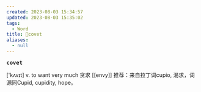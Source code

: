 ```yaml
---
created: 2023-08-03 15:34:57
updated: 2023-08-03 15:35:02
tags:
  - Word
title: 📖covet
aliases:
  - null
---
```


<pre><strong>covet</strong></pre>
['kʌvɪt]
v. to want very much 贪求
[[envy]]
推荐：来自拉丁词cupio, 渴求，词源同Cupid, cupidity, hope。
